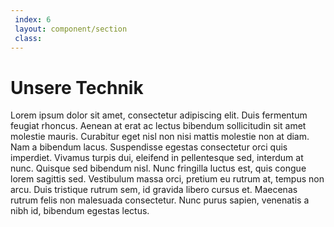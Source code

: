```yaml
---
 index: 6
 layout: component/section
 class: 
---
```


# Unsere Technik

Lorem ipsum dolor sit amet, consectetur adipiscing elit. Duis fermentum feugiat rhoncus. Aenean at erat ac lectus bibendum sollicitudin sit amet molestie mauris. Curabitur eget nisl non nisi mattis molestie non at diam. Nam a bibendum lacus. Suspendisse egestas consectetur orci quis imperdiet. Vivamus turpis dui, eleifend in pellentesque sed, interdum at nunc. Quisque sed bibendum nisl. Nunc fringilla luctus est, quis congue lorem sagittis sed. Vestibulum massa orci, pretium eu rutrum at, tempus non arcu. Duis tristique rutrum sem, id gravida libero cursus et. Maecenas rutrum felis non malesuada consectetur. Nunc purus sapien, venenatis a nibh id, bibendum egestas lectus.
